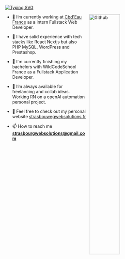 [![Typing SVG](https://readme-typing-svg.demolab.com/?lines=Hello+World!+I'm+Ricardo+Martinho;Web+developer+and+UX+UI+Designer)](https://git.io/typing-svg)

 <img width="45%" align="right" alt="Github" style="margin-left: 10px" src="https://media.tenor.com/27Svs8e4rj4AAAAC/typing-monkey.gif">



- 🔭 I’m currently working at <a href="https://cbdeau.fr" target="blank">Cbd'Eau France</a> as a intern Fullstack Web Developer.

- 🌱 I have solid experience with tech stacks like React Nextjs but also PHP MySQL, WordPress and Prestashop.

- 📝 I'm currently finishing my bachelors with WildCodeSchool France as a Fullstack Application Developer.

- 🤝 I’m always available for freelancing and collab ideas. Working RN on a openAI automation personal project. 

- 📄 Feel free to check out my personal website [strasbouwegwebsolutions.fr](https://strasbourgwebsolutions.fr)

- 📫 How to reach me **strasbourgwebsolutions@gmail.com**
